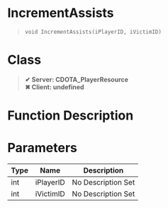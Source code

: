 # IncrementAssists
> `void IncrementAssists(iPlayerID, iVictimID)`
# Class
> __✔ Server: CDOTA_PlayerResource__  
> __✖ Client: undefined__  
# Function Description

# Parameters
Type|Name|Description
--|--|--
int|iPlayerID|No Description Set
int|iVictimID|No Description Set
